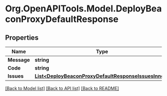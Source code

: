 # Org.OpenAPITools.Model.DeployBeaconProxyDefaultResponse

## Properties

Name | Type | Description | Notes
------------ | ------------- | ------------- | -------------
**Message** | **string** |  | 
**Code** | **string** |  | 
**Issues** | [**List&lt;DeployBeaconProxyDefaultResponseIssuesInner&gt;**](DeployBeaconProxyDefaultResponseIssuesInner.md) |  | [optional] 

[[Back to Model list]](../README.md#documentation-for-models) [[Back to API list]](../README.md#documentation-for-api-endpoints) [[Back to README]](../README.md)

